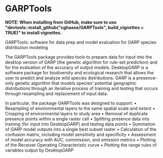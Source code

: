 # GARPTools
**NOTE: When installing from GitHub, make sure to use "devtools::install_github("cghaase/GARPTools", build_vignettes = TRUE)" to install vignettes.**

GARPTools: software for data prep and model evaluation for GARP species distribution modeling

The GARPTools package provides tools to prepare data for input into the desktop version of GARP 
(the genetic algorithm for rule-set prediction) and for the evaluation of the accuracy of output models. 
DesktopGARP is a software package for biodiversity and ecological research that allows the user to predict 
and analyze wild species distributions. GARP is a presence-only genetic algorithm that models species' potential 
geographic distributions through an iterative process of training and testing that occurs through resampling 
and replacement of input data.

In particular, the package GARPTools was designed to support:
•	Resampling of environmental layers to the same spatial scale and extent
•	Cropping of environmental layers to study area
•	Removal of duplicate presence points within a single raster cell
•	Splitting presence data into training (for input into DesktopGARP) and testing data points
•	Summation of GARP model outputs into a single best subset raster
•	Calculation of the confusion matrix, including model sensitivity and specificity
•	Assessment of model accuracy with AUC, commission, and omission metrics
•	Plotting of the Receiver Operating Characteristic curve
•	Plotting the range rules of variables output by DesktopGARP
